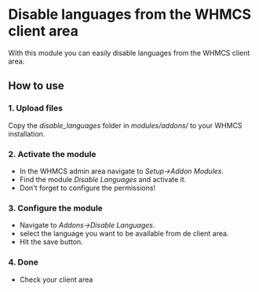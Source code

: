 # Disable languages from the WHMCS client area #

With this module you can easily disable languages from the WHMCS client area.

## How to use ##

### 1. Upload files ###

Copy the *disable_languages* folder in *modules/addons/* to your WHMCS installation.

### 2. Activate the module ###

* In the WHMCS admin area navigate to *Setup->Addon Modules*.
* Find the module *Disable Languages* and activate it.
* Don't forget to configure the permissions!

### 3. Configure the module ###

* Navigate to *Addons->Disable Languages*.
* select the language you want to be available from de client area.
* Hit the save button.

### 4. Done ###

* Check your client area